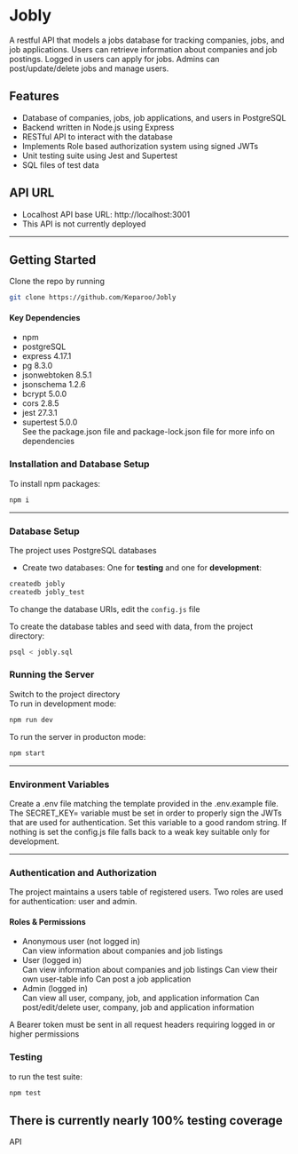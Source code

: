 # Jobly
A restful API that models a jobs database for tracking companies, jobs, and job applications. Users can retrieve information about companies and job postings. Logged in users can apply for jobs. Admins can post/update/delete jobs and manage users.

## Features
* Database of companies, jobs, job applications, and users in PostgreSQL
* Backend written in Node.js using Express
* RESTful API to interact with the database
* Implements Role based authorization system using signed JWTs
* Unit testing suite using Jest and Supertest
* SQL files of test data

## API URL
* Localhost API base URL: http://localhost:3001
* This API is not currently deployed
---
## Getting Started
Clone the repo by running
```bash
git clone https://github.com/Keparoo/Jobly
```
#### Key Dependencies

* npm
* postgreSQL
* express 4.17.1
* pg 8.3.0
* jsonwebtoken 8.5.1
* jsonschema 1.2.6
* bcrypt 5.0.0
* cors 2.8.5
* jest 27.3.1
* supertest 5.0.0  
See the package.json file and package-lock.json file for more info on dependencies

### Installation and Database Setup  
To install npm packages:
```bash
npm i
```
---
### Database Setup
The project uses PostgreSQL databases
* Create two databases: One for **testing** and one for **development**:
```bash
createdb jobly
createdb jobly_test
```

To change the database URIs, edit the `config.js` file

To create the database tables and seed with data, from the project directory:
```bash
psql < jobly.sql
```
### Running the Server

Switch to the project directory  
To run in development mode:
```bash
npm run dev
```
To run the server in producton mode:
```bash
npm start
```
---

### Environment Variables
Create a .env file matching the template provided in the .env.example file.  
The SECRET_KEY= variable must be set in order to properly sign the JWTs that are used for authentication. Set this variable to a good random string. If nothing is set the config.js file falls back to a weak key suitable only for development.

---
### Authentication and Authorization
The project maintains a users table of registered users. Two roles are used for authentication: user and admin.

#### Roles & Permissions
* Anonymous user (not logged in)  
Can view information about companies and job listings
* User (logged in)  
Can view information about companies and job listings
Can view their own user-table info
Can post a job application
* Admin (logged in)  
Can view all user, company, job, and application information
Can post/edit/delete user, company, job and application information

A Bearer token must be sent in all request headers requiring logged in or higher permissions

### Testing

to run the test suite:
```bash
npm test
```

There is currently nearly 100% testing coverage
---
API

